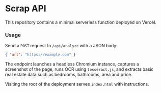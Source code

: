 # Scrap API

This repository contains a minimal serverless function deployed on Vercel.

### Usage

Send a `POST` request to `/api/analyze` with a JSON body:

```json
{ "url": "https://example.com" }
```

The endpoint launches a headless Chromium instance, captures a screenshot of the
page, runs OCR using `tesseract.js`, and extracts basic real estate data such as
bedrooms, bathrooms, area and price.

Visiting the root of the deployment serves `index.html` with instructions.
